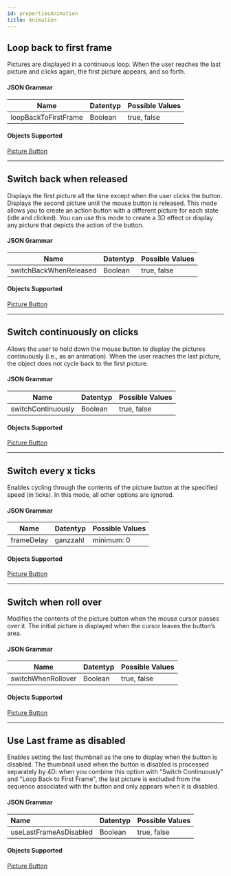 ```yaml
---
id: propertiesAnimation
title: Animation
---
```


## Loop back to first frame

Pictures are displayed in a continuous loop. When the user reaches the last picture and clicks again, the first picture appears, and so forth.

#### JSON Grammar

| Name                 | Datentyp | Possible Values |
| -------------------- | -------- | --------------- |
| loopBackToFirstFrame | Boolean  | true, false     |

#### Objects Supported

[Picture Button](pictureButton_overview.md)

---

## Switch back when released

Displays the first picture all the time except when the user clicks the button. Displays the second picture until the mouse button is released. This mode allows you to create an action button with a different picture for each state (idle and clicked). You can use this mode to create a 3D effect or display any picture that depicts the action of the button.

#### JSON Grammar

| Name                   | Datentyp | Possible Values |
| ---------------------- | -------- | --------------- |
| switchBackWhenReleased | Boolean  | true, false     |

#### Objects Supported

[Picture Button](pictureButton_overview.md)

---

## Switch continuously on clicks

Allows the user to hold down the mouse button to display the pictures continuously (i.e., as an animation). When the user reaches the last picture, the object does not cycle back to the first picture.

#### JSON Grammar

| Name               | Datentyp | Possible Values |
| ------------------ | -------- | --------------- |
| switchContinuously | Boolean  | true, false     |

#### Objects Supported

[Picture Button](pictureButton_overview.md)

---

## Switch every x ticks

Enables cycling through the contents of the picture button at the specified speed (in ticks). In this mode, all other options are ignored.

#### JSON Grammar

| Name       | Datentyp | Possible Values |
| ---------- | -------- | --------------- |
| frameDelay | ganzzahl | minimum: 0      |

#### Objects Supported

[Picture Button](pictureButton_overview.md)

---

## Switch when roll over

Modifies the contents of the picture button when the mouse cursor passes over it. The initial picture is displayed when the cursor leaves the button’s area.

#### JSON Grammar

| Name               | Datentyp | Possible Values |
| ------------------ | -------- | --------------- |
| switchWhenRollover | Boolean  | true, false     |

#### Objects Supported

[Picture Button](pictureButton_overview.md)

---

## Use Last frame as disabled

Enables setting the last thumbnail as the one to display when the button is disabled. The thumbnail used when the button is disabled is processed separately by 4D: when you combine this option with "Switch Continuously" and "Loop Back to First Frame", the last picture is excluded from the sequence associated with the button and only appears when it is disabled.

#### JSON Grammar

| Name                   | Datentyp | Possible Values |
|:---------------------- | -------- | --------------- |
| useLastFrameAsDisabled | Boolean  | true, false     |

#### Objects Supported

[Picture Button](pictureButton_overview.md)
